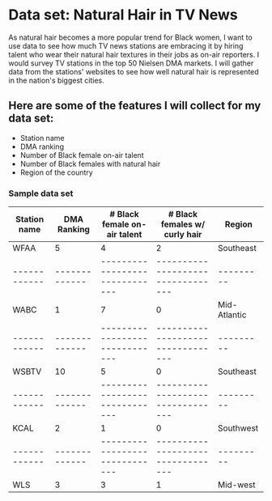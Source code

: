 # Data set: Natural Hair in TV News

As natural hair becomes a more popular trend for Black women, I want to use data to see how much TV news stations are embracing it by hiring talent who wear their natural hair textures in their jobs as on-air reporters. I would survey TV stations in the top 50 Nielsen DMA markets. I will gather data from the stations' websites to see how well natural hair is represented in the nation's biggest cities.

## Here are some of the features I will collect for my data set:
	
  * Station name
  * DMA ranking
  * Number of Black female on-air talent
  * Number of Black females with natural hair
  * Region of the country
	
### Sample data set
	
Station name | DMA Ranking | # Black female on-air talent | # Black females w/ curly hair   | Region
------------ |-------------|------------------------------|---------------------------------|---------|
WFAA         |   5         |             4                |                 2               |Southeast
------------ |-------------|------------------------------|---------------------------------|---------|
WABC	     |	1	   | 		7		  |		    0		    | Mid-Atlantic|
------------ |-------------|------------------------------|---------------------------------|---------|
WSBTV 	     | 10          |             5                |                  0              |Southeast|
------------ |-------------|------------------------------|---------------------------------|---------|
KCAL         | 2           |          1			  |			0	    |Southwest|
------------ |-------------|------------------------------|---------------------------------|---------|
WLS	     |   3	   |		3		  |			1	    |Mid-west|
